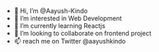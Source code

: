 - 👋 Hi, I’m @Aayush-Kindo
- 👀 I’m interested in Web Development
- 🌱 I’m currently learning  Reactjs
- 💞️ I’m looking to collaborate on frontend project 
- 📫 reach me on Twitter @aayushkindo

<!---
Aayush-Kindo/Aayush-Kindo is a ✨ special ✨ repository because its `README.md` (this file) appears on your GitHub profile.
You can click the Preview link to take a look at your changes.
--->

